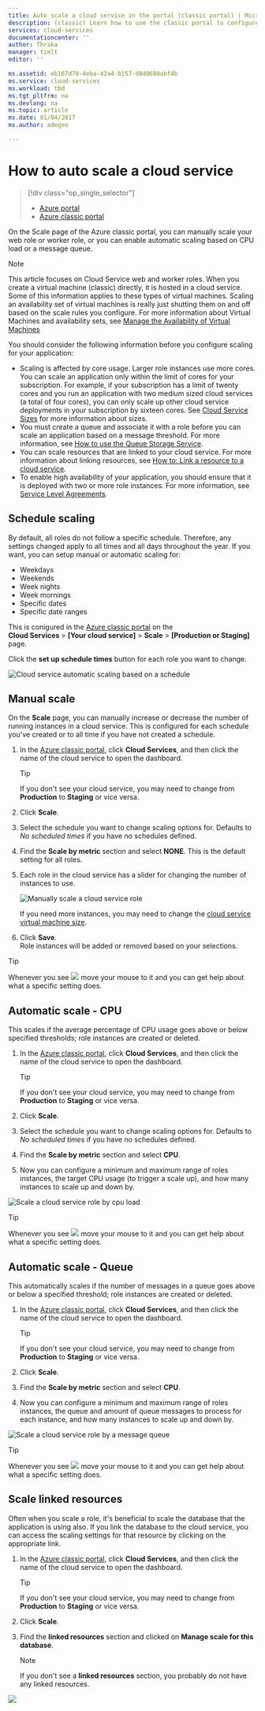 ```yaml
---
title: Auto scale a cloud service in the portal (classic portal) | Microsoft Docs
description: (classic) Learn how to use the classic portal to configure auto scale rules for a cloud service web role or worker role in Azure.
services: cloud-services
documentationcenter: ''
author: Thraka
manager: timlt
editor: ''

ms.assetid: eb167d70-4eba-42a4-b157-d8d0688abf4b
ms.service: cloud-services
ms.workload: tbd
ms.tgt_pltfrm: na
ms.devlang: na
ms.topic: article
ms.date: 01/04/2017
ms.author: adegeo

---
```

# How to auto scale a cloud service
> [!div class="op_single_selector"]
> * [Azure portal](cloud-services-how-to-scale-portal.md)
> * [Azure classic portal](cloud-services-how-to-scale.md)
> 
> 

On the Scale page of the Azure classic portal, you can manually scale your web role or worker role, or you can enable automatic scaling based on CPU load or a message queue.

> [!NOTE]
> This article focuses on Cloud Service web and worker roles. When you create a virtual machine (classic) directly, it is hosted in a cloud service. Some of this information applies to these types of virtual machines. Scaling an availability set of virtual machines is really just shutting them on and off based on the scale rules you configure. For more information about Virtual Machines and availability sets, see [Manage the Availability of Virtual Machines](../virtual-machines/virtual-machines-windows-classic-configure-availability.md?toc=%2fazure%2fvirtual-machines%2fwindows%2fclassic%2ftoc.json)
> 
> 

You should consider the following information before you configure scaling for your application:

* Scaling is affected by core usage. Larger role instances use more cores. You can scale an application only within the limit of cores for your subscription. For example, if your subscription has a limit of twenty cores and you run an application with two medium sized cloud services (a total of four cores), you can only scale up other cloud service deployments in your subscription by sixteen cores. See [Cloud Service Sizes](cloud-services-sizes-specs.md) for more information about sizes.
* You must create a queue and associate it with a role before you can scale an application based on a message threshold. For more information, see [How to use the Queue Storage Service](../storage/storage-dotnet-how-to-use-queues.md).
* You can scale resources that are linked to your cloud service. For more information about linking resources, see [How to: Link a resource to a cloud service](cloud-services-how-to-manage.md#how-to-link-a-resource-to-a-cloud-service).
* To enable high availability of your application, you should ensure that it is deployed with two or more role instances. For more information, see [Service Level Agreements](https://azure.microsoft.com/support/legal/sla/).

## Schedule scaling
By default, all roles do not follow a specific schedule. Therefore, any settings changed apply to all times and all days throughout the year. If you want, you can setup manual or automatic scaling for:

* Weekdays
* Weekends
* Week nights
* Week mornings
* Specific dates
* Specific date ranges

This is conigured in the [Azure classic portal](https://manage.windowsazure.com/) on the  
**Cloud Services** > **\[Your cloud service\]** > **Scale** > **\[Production or Staging\]** page.

Click the **set up schedule times** button for each role you want to change.

![Cloud service automatic scaling based on a schedule][scale_schedules]

## Manual scale
On the **Scale** page, you can manually increase or decrease the number of running instances in a cloud service. This is configured for each schedule you've created or to all time if you have not created a schedule.

1. In the [Azure classic portal](https://manage.windowsazure.com/), click **Cloud Services**, and then click the name of the cloud service to open the dashboard.
   
   > [!TIP]
   > If you don't see your cloud service, you may need to change from **Production** to **Staging** or vice versa.
   > 
   > 
2. Click **Scale**.
3. Select the schedule you want to change scaling options for. Defaults to *No scheduled times* if you have no schedules defined.
4. Find the **Scale by metric** section and select **NONE**. This is the default setting for all roles.
5. Each role in the cloud service has a slider for changing the number of instances to use.
   
    ![Manually scale a cloud service role][manual_scale]
   
    If you need more instances, you may need to change the [cloud service virtual machine size](cloud-services-sizes-specs.md).
6. Click **Save**.  
   Role instances will be added or removed based on your selections.

> [!TIP]
> Whenever you see ![][tip_icon] move your mouse to it and you can get help about what a specific setting does.
> 
> 

## Automatic scale - CPU
This scales if the average percentage of CPU usage goes above or below specified thresholds; role instances are created or deleted.

1. In the [Azure classic portal](https://manage.windowsazure.com/), click **Cloud Services**, and then click the name of the cloud service to open the dashboard.
   
   > [!TIP]
   > If you don't see your cloud service, you may need to change from **Production** to **Staging** or vice versa.
   > 
   > 
2. Click **Scale**.
3. Select the schedule you want to change scaling options for. Defaults to *No scheduled times* if you have no schedules defined.
4. Find the **Scale by metric** section and select **CPU**.
5. Now you can configure a minimum and maximum range of roles instances, the target CPU usage (to trigger a scale up), and how many instances to scale up and down by.

![Scale a cloud service role by cpu load][cpu_scale]

> [!TIP]
> Whenever you see ![][tip_icon] move your mouse to it and you can get help about what a specific setting does.
> 
> 

## Automatic scale - Queue
This automatically scales if the number of messages in a queue goes above or below a specified threshold; role instances are created or deleted.

1. In the [Azure classic portal](https://manage.windowsazure.com/), click **Cloud Services**, and then click the name of the cloud service to open the dashboard.
   
   > [!TIP]
   > If you don't see your cloud service, you may need to change from **Production** to **Staging** or vice versa.
   > 
   > 
2. Click **Scale**.
3. Find the **Scale by metric** section and select **CPU**.
4. Now you can configure a minimum and maximum range of roles instances, the queue and amount of queue messages to process for each instance, and how many instances to scale up and down by.

![Scale a cloud service role by a message queue][queue_scale]

> [!TIP]
> Whenever you see ![][tip_icon] move your mouse to it and you can get help about what a specific setting does.
> 
> 

## Scale linked resources
Often when you scale a role, it's beneficial to scale the database that the application is using also. If you link the database to the cloud service, you can access the scaling settings for that resource by clicking on the appropriate link.

1. In the [Azure classic portal](https://manage.windowsazure.com/), click **Cloud Services**, and then click the name of the cloud service to open the dashboard.
   
   > [!TIP]
   > If you don't see your cloud service, you may need to change from **Production** to **Staging** or vice versa.
   > 
   > 
2. Click **Scale**.
3. Find the **linked resources** section and clicked on **Manage scale for this database**.
   
   > [!NOTE]
   > If you don't see a **linked resources** section, you probably do not have any linked resources.
   > 
   > 

![][linked_resource]

[manual_scale]: ./media/cloud-services-how-to-scale/manual-scale.png
[queue_scale]: ./media/cloud-services-how-to-scale/queue-scale.png
[cpu_scale]: ./media/cloud-services-how-to-scale/cpu-scale.png
[tip_icon]: ./media/cloud-services-how-to-scale/tip.png
[scale_schedules]: ./media/cloud-services-how-to-scale/schedules.png
[scale_popup]: ./media/cloud-services-how-to-scale/schedules-dialog.png
[linked_resource]: ./media/cloud-services-how-to-scale/linked-resources.png
